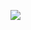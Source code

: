 [![](https://travis-ci.org/trakem2/VectorString.svg?branch=master)](https://travis-ci.org/trakem2/VectorString)

